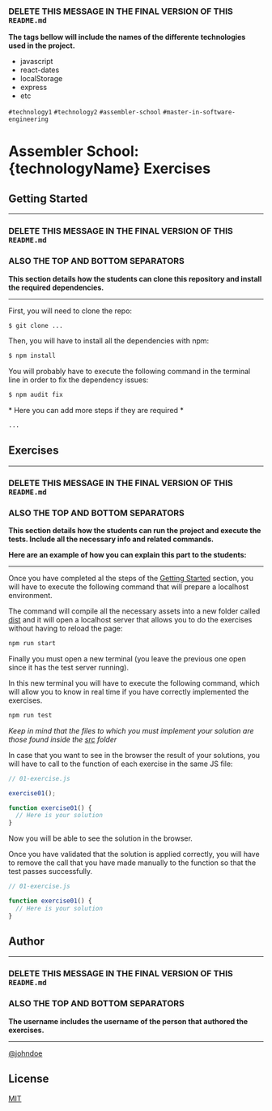 ### DELETE THIS MESSAGE IN THE FINAL VERSION OF THIS `README.md`

**The tags bellow will include the names of the differente technologies used in
the project.**

- javascript
- react-dates
- localStorage
- express
- etc

`#technology1` `#technology2` `#assembler-school`
`#master-in-software-engineering`

# Assembler School: {technologyName} Exercises

## Getting Started

---

### DELETE THIS MESSAGE IN THE FINAL VERSION OF THIS `README.md`

### ALSO THE TOP AND BOTTOM SEPARATORS

**This section details how the students can clone this repository and install
the required dependencies.**

---

First, you will need to clone the repo:

```bash
$ git clone ...
```

Then, you will have to install all the dependencies with npm:

```bash
$ npm install
```

You will probably have to execute the following command in the terminal line in
order to fix the dependency issues:

```bash
$ npm audit fix
```

\* Here you can add more steps if they are required \*

```bash
...
```

## Exercises

---

### DELETE THIS MESSAGE IN THE FINAL VERSION OF THIS `README.md`

### ALSO THE TOP AND BOTTOM SEPARATORS

**This section details how the students can run the project and execute the
tests. Include all the necessary info and related commands.**

**Here are an example of how you can explain this part to the students:**

---

Once you have completed al the steps of the [Getting Started](#getting-started)
section, you will have to execute the following command that will prepare a
localhost environment.

The command will compile all the necessary assets into a new folder called
[dist](./dist) and it will open a localhost server that allows you to do the
exercises without having to reload the page:

```bash
npm run start
```

Finally you must open a new terminal (you leave the previous one open since it
has the test server running).

In this new terminal you will have to execute the following command, which will
allow you to know in real time if you have correctly implemented the exercises.

```bash
npm run test
```

_Keep in mind that the files to which you must implement your solution are those
found inside the [src](./src) folder_

In case that you want to see in the browser the result of your solutions, you
will have to call to the function of each exercise in the same JS file:

```js
// 01-exercise.js

exercise01();

function exercise01() {
  // Here is your solution
}
```

Now you will be able to see the solution in the browser.

Once you have validated that the solution is applied correctly, you will have to
remove the call that you have made manually to the function so that the test
passes successfully.

```js
// 01-exercise.js

function exercise01() {
  // Here is your solution
}
```

## Author <!-- omit in toc -->

---

### DELETE THIS MESSAGE IN THE FINAL VERSION OF THIS `README.md`

### ALSO THE TOP AND BOTTOM SEPARATORS

**The username includes the username of the person that authored the
exercises.**

---

[@johndoe](https://github.com/...)

## License <!-- omit in toc -->

[MIT](https://choosealicense.com/licenses/mit/)
